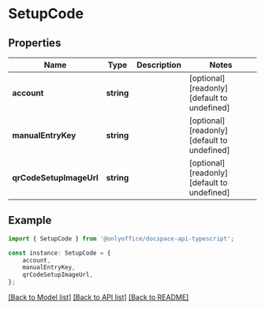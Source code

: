 # SetupCode


## Properties

Name | Type | Description | Notes
------------ | ------------- | ------------- | -------------
**account** | **string** |  | [optional] [readonly] [default to undefined]
**manualEntryKey** | **string** |  | [optional] [readonly] [default to undefined]
**qrCodeSetupImageUrl** | **string** |  | [optional] [readonly] [default to undefined]

## Example

```typescript
import { SetupCode } from '@onlyoffice/docspace-api-typescript';

const instance: SetupCode = {
    account,
    manualEntryKey,
    qrCodeSetupImageUrl,
};
```

[[Back to Model list]](../README.md#documentation-for-models) [[Back to API list]](../README.md#documentation-for-api-endpoints) [[Back to README]](../README.md)

